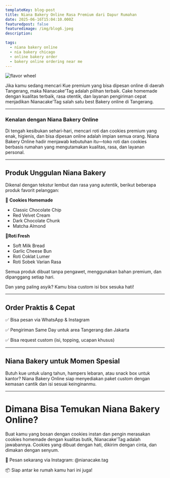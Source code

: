 ```yaml
---
templateKey: blog-post
title: Niana Bakery Online Rasa Premium dari Dapur Rumahan
date: 2025-06-16T15:04:10.000Z
featuredpost: false
featuredimage: /img/blog6.jpeg
description: 

tags:
  - niana bakery online
  - nia bakery chicago
  - online bakery order
  - bakery online ordering near me
---
```


![flavor wheel](/img/blog6.jpeg)

Jika kamu sedang mencari Kue premium yang bisa dipesan online di daerah Tangerang, maka Nianacake'Tag adalah pilihan terbaik. Cake homemade dengan kualitas terbaik, rasa otentik, dan layanan pengiriman cepat menjadikan Nianacake'Tag salah satu best Bakery online di Tangerang.


---


### Kenalan dengan Niana Bakery Online

Di tengah kesibukan sehari-hari, mencari roti dan cookies premium yang enak, higienis, dan bisa dipesan online adalah impian semua orang. Niana Bakery Online hadir menjawab kebutuhan itu—toko roti dan cookies berbasis rumahan yang mengutamakan kualitas, rasa, dan layanan personal.

---
## Produk Unggulan Niana Bakery

Dikenal dengan tekstur lembut dan rasa yang autentik, berikut beberapa produk favorit pelanggan:

🔹 **Cookies Homemade**
   
   -  Classic Chocolate Chip
   -  Red Velvet Cream
   -  Dark Chocolate Chunk
   -  Matcha Almond

🔹**Roti Fresh**

   - Soft Milk Bread
   - Garlic Cheese Bun
   - Roti Coklat Lumer
   - Roti Sobek Varian Rasa

Semua produk dibuat tanpa pengawet, menggunakan bahan premium, dan dipanggang setiap hari.

Dan yang paling asyik? Kamu bisa custom isi box sesuka hati!

---

## Order Praktis & Cepat

✅ Bisa pesan via WhatsApp & Instagram

✅ Pengiriman Same Day untuk area Tangerang dan Jakarta

✅ Bisa request custom (isi, topping, ucapan khusus)

----
## Niana Bakery untuk Momen Spesial
Butuh kue untuk ulang tahun, hampers lebaran, atau snack box untuk kantor?
Niana Bakery Online siap menyediakan paket custom dengan kemasan cantik dan isi sesuai keinginanmu.

---
# Dimana Bisa Temukan Niana Bakery Online?
Buat kamu yang bosan dengan cookies instan dan pengin merasakan cookies homemade dengan kualitas butik, Nianacake'Tag adalah jawabannya.
Cookies yang dibuat dengan hati, dikirim dengan cinta, dan dimakan dengan senyum.

📲 Pesan sekarang via Instagram: @nianacake.tag

📦 Siap antar ke rumah kamu hari ini juga!
